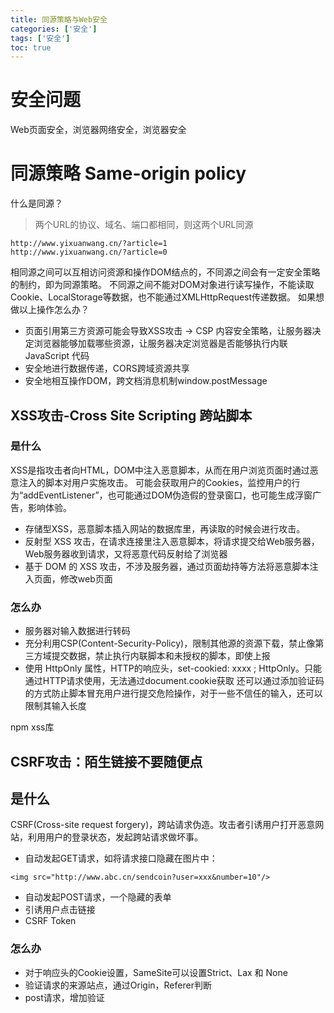 ```yaml
---
title: 同源策略与Web安全
categories: ['安全']
tags: ['安全']
toc: true
---
```

# 安全问题
Web页面安全，浏览器网络安全，浏览器安全

# 同源策略 Same-origin policy
什么是同源？
> 两个URL的协议、域名、端口都相同，则这两个URL同源
```
http://www.yixuanwang.cn/?article=1
http://www.yixuanwang.cn/?article=0
```
相同源之间可以互相访问资源和操作DOM结点的，不同源之间会有一定安全策略的制约，即为同源策略。
不同源之间不能对DOM对象进行读写操作，不能读取Cookie、LocalStorage等数据，也不能通过XMLHttpRequest传递数据。
如果想做以上操作怎么办？
- 页面引用第三方资源可能会导致XSS攻击 -> CSP 内容安全策略，让服务器决定浏览器能够加载哪些资源，让服务器决定浏览器是否能够执行内联 JavaScript 代码
- 安全地进行数据传递，CORS跨域资源共享
- 安全地相互操作DOM，跨文档消息机制window.postMessage

## XSS攻击-Cross Site Scripting 跨站脚本
### 是什么
XSS是指攻击者向HTML，DOM中注入恶意脚本，从而在用户浏览页面时通过恶意注入的脚本对用户实施攻击。
可能会获取用户的Cookies，监控用户的行为“addEventListener”，也可能通过DOM伪造假的登录窗口，也可能生成浮窗广告，影响体验。
- 存储型XSS，恶意脚本插入网站的数据库里，再读取的时候会进行攻击。
- 反射型 XSS 攻击，在请求连接里注入恶意脚本，将请求提交给Web服务器，Web服务器收到请求，又将恶意代码反射给了浏览器
- 基于 DOM 的 XSS 攻击，不涉及服务器，通过页面劫持等方法将恶意脚本注入页面，修改web页面
### 怎么办

- 服务器对输入数据进行转码
- 充分利用CSP(Content-Security-Policy)，限制其他源的资源下载，禁止像第三方域提交数据，禁止执行内联脚本和未授权的脚本，即使上报
- 使用 HttpOnly 属性，HTTP的响应头，set-cookied: xxxx ; HttpOnly。只能通过HTTP请求使用，无法通过document.cookie获取
还可以通过添加验证码的方式防止脚本冒充用户进行提交危险操作，对于一些不信任的输入，还可以限制其输入长度

npm xss库

## CSRF攻击：陌生链接不要随便点
## 是什么
CSRF(Cross-site request forgery)，跨站请求伪造。攻击者引诱用户打开恶意网站，利用用户的登录状态，发起跨站请求做坏事。
- 自动发起GET请求，如将请求接口隐藏在图片中：
```
<img src="http://www.abc.cn/sendcoin?user=xxx&number=10"/>
```
- 自动发起POST请求，一个隐藏的表单
- 引诱用户点击链接
- CSRF Token

### 怎么办
- 对于响应头的Cookie设置，SameSite可以设置Strict、Lax 和 None
- 验证请求的来源站点，通过Origin，Referer判断
- post请求，增加验证
